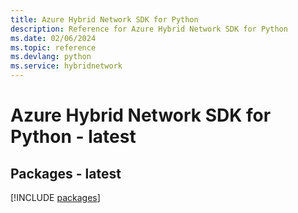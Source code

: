 ```yaml
---
title: Azure Hybrid Network SDK for Python
description: Reference for Azure Hybrid Network SDK for Python
ms.date: 02/06/2024
ms.topic: reference
ms.devlang: python
ms.service: hybridnetwork
---
```

# Azure Hybrid Network SDK for Python - latest
## Packages - latest
[!INCLUDE [packages](hybrid-network-index.md)]
